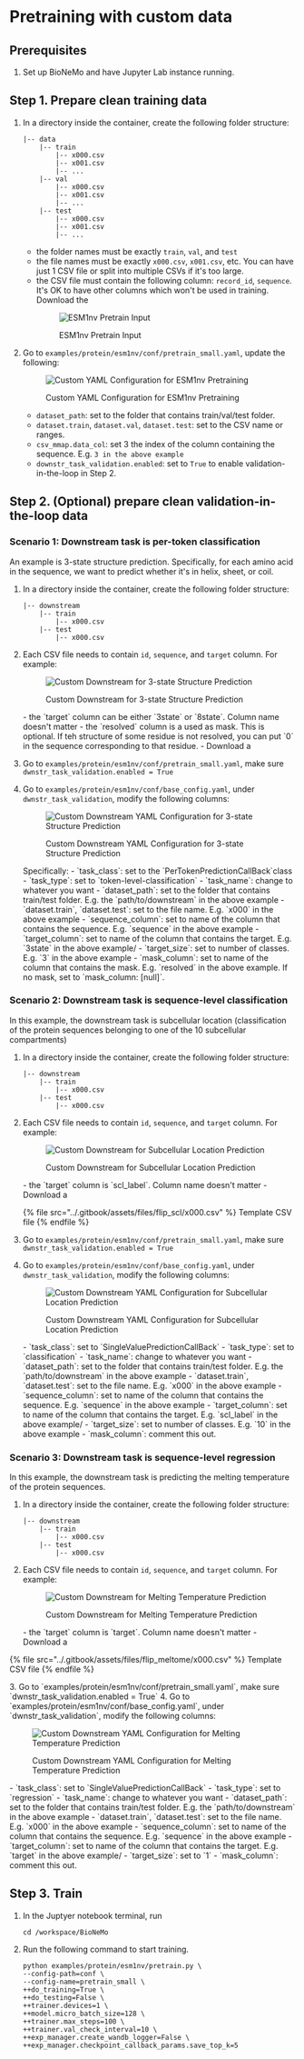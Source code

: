 # Pretraining with custom data

## Prerequisites

1. Set up BioNeMo and have Jupyter Lab instance running.

## Step 1. Prepare clean training data

1.  In a directory inside the container, create the following folder structure:

    ```
    |-- data
        |-- train
            |-- x000.csv
            |-- x001.csv
            |-- ...
        |-- val
            |-- x000.csv
            |-- x001.csv
            |-- ...
        |-- test
            |-- x000.csv
            |-- x001.csv
            |-- ...
    ```

    * the folder names must be exactly `train`, `val`, and `test`
    * the file names must be exactly `x000.csv`, `x001.csv`, etc. You can have just 1 CSV file or split into multiple CSVs if it's too large.
    *   the CSV file must contain the following column: `record_id`, `sequence`. It's OK to have other columns which won't be used in training. Download the
        <figure><img src="../.gitbook/assets/images/esm1-pretrain-input.jpg" alt="ESM1nv Pretrain Input"><figcaption><p>ESM1nv Pretrain Input</p></figcaption></figure>
2.  Go to `examples/protein/esm1nv/conf/pretrain_small.yaml`, update the following:

    <figure><img src="../.gitbook/assets/images/esm1-pretrain-custom-yaml.jpg" alt="Custom YAML Configuration for ESM1nv Pretraining"><figcaption><p>Custom YAML Configuration for ESM1nv Pretraining</p></figcaption></figure>

    - `dataset_path`: set to the folder that contains train/val/test folder.
    - `dataset.train`, `dataset.val`, `dataset.test`: set to the CSV name or ranges.
    - `csv_mmap.data_col`: set 3 the index of the column containing the sequence. E.g. `3 in the above example` 
    - `downstr_task_validation.enabled`: set to `True` to enable validation-in-the-loop in Step 2.

## Step 2. (Optional) prepare clean validation-in-the-loop data

### Scenario 1: Downstream task is per-token classification

An example is 3-state structure prediction. Specifically, for each amino acid in the sequence, we want to predict whether it's in helix, sheet, or coil.

1.  In a directory inside the container, create the following folder structure:

    ```
    |-- downstream
        |-- train
            |-- x000.csv
        |-- test
            |-- x000.csv
    ```
2.  Each CSV file needs to contain `id`, `sequence`, and `target` column. For example:

    <figure><img src="../.gitbook/assets/images/esm1-pretrain-custom-downstream.jpg" alt="Custom Downstream for 3-state Structure Prediction"><figcaption><p>Custom Downstream for 3-state Structure Prediction</p></figcaption></figure>

    \- the \`target\` column can be either \`3state\` or \`8state\`. Column name doesn't matter - the \`resolved\` column is a used as mask. This is optional. If teh structure of some residue is not resolved, you can put \`0\` in the sequence corresponding to that residue. - Download a
3. Go to `examples/protein/esm1nv/conf/pretrain_small.yaml`, make sure `dwnstr_task_validation.enabled = True`
4.  Go to `examples/protein/esm1nv/conf/base_config.yaml`, under `dwnstr_task_validation`, modify the following columns:

    <figure><img src="../.gitbook/assets/images/esm1-pretrain-custom-downstream-yaml.jpg" alt="Custom Downstream YAML Configuration for 3-state Structure Prediction"><figcaption><p>Custom Downstream YAML Configuration for 3-state Structure Prediction</p></figcaption></figure>

    Specifically: - \`task\_class\`: set to the \`PerTokenPredictionCallBack\`class - \`task\_type\`: set to \`token-level-classification\` - \`task\_name\`: change to whatever you want - \`dataset\_path\`: set to the folder that contains train/test folder. E.g. the \`path/to/downstream\` in the above example - \`dataset.train\`, \`dataset.test\`: set to the file name. E.g. \`x000\` in the above example - \`sequence\_column\`: set to name of the column that contains the sequence. E.g. \`sequence\` in the above example - \`target\_column\`: set to name of the column that contains the target. E.g. \`3state\` in the above example/ - \`target\_size\`: set to number of classes. E.g. \`3\` in the above example - \`mask\_column\`: set to name of the column that contains the mask. E.g. \`resolved\` in the above example. If no mask, set to \`mask\_column: \[null]\`.

### Scenario 2: Downstream task is sequence-level classification

In this example, the downstream task is subcellular location (classification of the protein sequences belonging to one of the 10 subcellular compartments)

1.  In a directory inside the container, create the following folder structure:

    ```
    |-- downstream
        |-- train
            |-- x000.csv
        |-- test
            |-- x000.csv
    ```
2.  Each CSV file needs to contain `id`, `sequence`, and `target` column. For example:

    <figure><img src="../.gitbook/assets/images/esm1-pretrain-custom-downstream-classification.jpg" alt="Custom Downstream for Subcellular Location Prediction"><figcaption><p>Custom Downstream for Subcellular Location Prediction</p></figcaption></figure>

    \- the \`target\` column is \`scl\_label\`. Column name doesn't matter - Download a

    {% file src="../.gitbook/assets/files/flip_scl/x000.csv" %}
    Template CSV file
    {% endfile %}

3. Go to `examples/protein/esm1nv/conf/pretrain_small.yaml`, make sure `dwnstr_task_validation.enabled = True`
4. Go to `examples/protein/esm1nv/conf/base_config.yaml`, under `dwnstr_task_validation`, modify the following columns:

    <figure><img src="../.gitbook/assets/images/esm1-pretrain-custom-downstream-yaml-classification.jpg" alt="Custom Downstream YAML Configuration for Subcellular Location Prediction"><figcaption><p>Custom Downstream YAML Configuration for Subcellular Location Prediction</p></figcaption></figure>

    \- \`task\_class\`: set to \`SingleValuePredictionCallBack\` - \`task\_type\`: set to \`classification\` - \`task\_name\`: change to whatever you want - \`dataset\_path\`: set to the folder that contains train/test folder. E.g. the \`path/to/downstream\` in the above example - \`dataset.train\`, \`dataset.test\`: set to the file name. E.g. \`x000\` in the above example - \`sequence\_column\`: set to name of the column that contains the sequence. E.g. \`sequence\` in the above example - \`target\_column\`: set to name of the column that contains the target. E.g. \`scl\_label\` in the above example/ - \`target\_size\`: set to number of classes. E.g. \`10\` in the above example - \`mask\_column\`: comment this out.

### Scenario 3: Downstream task is sequence-level regression

In this example, the downstream task is predicting the melting temperature of the protein sequences.

1.  In a directory inside the container, create the following folder structure:

    ```
    |-- downstream
        |-- train
            |-- x000.csv
        |-- test
            |-- x000.csv
    ```
2.  Each CSV file needs to contain `id`, `sequence`, and `target` column. For example:

    <figure><img src="../.gitbook/assets/images/esm1-pretrain-custom-downstream-regression.jpg" alt="Custom Downstream for Melting Temperature Prediction"><figcaption><p>Custom Downstream for Melting Temperature Prediction</p></figcaption></figure>

    \- the \`target\` column is \`target\`. Column name doesn't matter - Download a

{% file src="../.gitbook/assets/files/flip_meltome/x000.csv" %}
Template CSV file
{% endfile %}

3\. Go to \`examples/protein/esm1nv/conf/pretrain\_small.yaml\`, make sure \`dwnstr\_task\_validation.enabled = True\` 4. Go to \`examples/protein/esm1nv/conf/base\_config.yaml\`, under \`dwnstr\_task\_validation\`, modify the following columns:

<figure><img src="../.gitbook/assets/images/esm1-pretrain-custom-downstream-yaml-regression.jpg" alt="Custom Downstream YAML Configuration for Melting Temperature Prediction"><figcaption><p>Custom Downstream YAML Configuration for Melting Temperature Prediction</p></figcaption></figure>

\- \`task\_class\`: set to \`SingleValuePredictionCallBack\` - \`task\_type\`: set to \`regression\` - \`task\_name\`: change to whatever you want - \`dataset\_path\`: set to the folder that contains train/test folder. E.g. the \`path/to/downstream\` in the above example - \`dataset.train\`, \`dataset.test\`: set to the file name. E.g. \`x000\` in the above example - \`sequence\_column\`: set to name of the column that contains the sequence. E.g. \`sequence\` in the above example - \`target\_column\`: set to name of the column that contains the target. E.g. \`target\` in the above example/ - \`target\_size\`: set to \`1\` - \`mask\_column\`: comment this out.

## Step 3. Train

1.  In the Juptyer notebook terminal, run

    ```shell
    cd /workspace/BioNeMo
    ```
2.  Run the following command to start training.

    ```shell
    python examples/protein/esm1nv/pretrain.py \
    --config-path=conf \
    --config-name=pretrain_small \
    ++do_training=True \
    ++do_testing=False \
    ++trainer.devices=1 \
    ++model.micro_batch_size=128 \
    ++trainer.max_steps=100 \
    ++trainer.val_check_interval=10 \
    ++exp_manager.create_wandb_logger=False \
    ++exp_manager.checkpoint_callback_params.save_top_k=5
    ```
